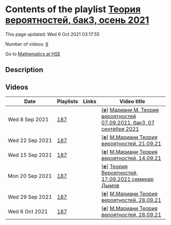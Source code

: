 # Contents of the playlist [Теория вероятностей, бак3, осень 2021](https://www.youtube.com/playlist?list=PLq3E5oubNNoA2k6-lMkExFWkhzaTaZsfA)

This page updated: Wed 6 Oct 2021 03:17:55

Number of videos: [6](#videos)

Go to [Mathematics at HSE](../README.md)

## Description



## Videos

|Date|Playlists|Links|Video title|
|---|---|---|---|
| Wed&nbsp;8&nbsp;Sep&nbsp;2021 | [187](../playlists/187 "Теория вероятностей, бак3, осень 2021") |  | [[**e**](https://studio.youtube.com/video/ZBnh4GTx51Q/edit "Edit")] [Мариани М. Теория вероятностей 07.09.2021, бак3, 07 сентября 2021](https://www.youtube.com/watch?v=ZBnh4GTx51Q&list=PLq3E5oubNNoA2k6-lMkExFWkhzaTaZsfA) |
| Wed&nbsp;22&nbsp;Sep&nbsp;2021 | [187](../playlists/187 "Теория вероятностей, бак3, осень 2021") |  | [[**e**](https://studio.youtube.com/video/6Yz9qUoQlAU/edit "Edit")] [М.Мариани Теория вероятностей. 21.09.21](https://www.youtube.com/watch?v=6Yz9qUoQlAU&list=PLq3E5oubNNoA2k6-lMkExFWkhzaTaZsfA) |
| Wed&nbsp;15&nbsp;Sep&nbsp;2021 | [187](../playlists/187 "Теория вероятностей, бак3, осень 2021") |  | [[**e**](https://studio.youtube.com/video/ymqkdrBQxQM/edit "Edit")] [М.Мариани Теория вероятностей. 14.09.21](https://www.youtube.com/watch?v=ymqkdrBQxQM&list=PLq3E5oubNNoA2k6-lMkExFWkhzaTaZsfA) |
| Mon&nbsp;20&nbsp;Sep&nbsp;2021 | [187](../playlists/187 "Теория вероятностей, бак3, осень 2021") |  | [[**e**](https://studio.youtube.com/video/S8Br99-Er94/edit "Edit")] [Теория Вероятностей, 17.09.2021 семинар Дымов](https://www.youtube.com/watch?v=S8Br99-Er94&list=PLq3E5oubNNoA2k6-lMkExFWkhzaTaZsfA) |
| Wed&nbsp;29&nbsp;Sep&nbsp;2021 | [187](../playlists/187 "Теория вероятностей, бак3, осень 2021") |  | [[**e**](https://studio.youtube.com/video/s5nn76ty90Q/edit "Edit")] [М.Мариани Теория вероятностей. 28.09.21](https://www.youtube.com/watch?v=s5nn76ty90Q&list=PLq3E5oubNNoA2k6-lMkExFWkhzaTaZsfA) |
| Wed&nbsp;6&nbsp;Oct&nbsp;2021 | [187](../playlists/187 "Теория вероятностей, бак3, осень 2021") |  | [[**e**](https://studio.youtube.com/video/tduOORVDS7g/edit "Edit")] [М.Мариани Теория вероятностей. 28.09.21](https://www.youtube.com/watch?v=tduOORVDS7g&list=PLq3E5oubNNoA2k6-lMkExFWkhzaTaZsfA) |
